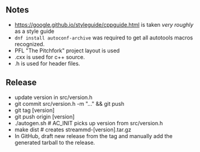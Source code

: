 ## Notes

* https://google.github.io/styleguide/cppguide.html is taken _very roughly_ as
  a style guide
* `dnf install autoconf-archive` was required to get all autotools macros recognized.
* PFL "The Pitchfork" project layout is used
* .cxx is used for c++ source.
* .h is used for header files.

## Release

* update version in src/version.h
* git commit src/version.h -m "..." && git push
* git tag [version]
* git push origin [version]
* ./autogen.sh  # AC_INIT picks up version from src/version.h
* make dist     # creates streammd-[version].tar.gz
* In GitHub, draft new release from the tag and manually add the generated tarball
  to the release.
